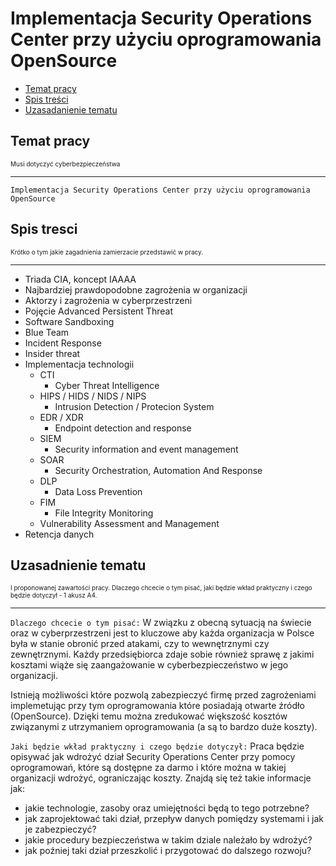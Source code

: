 # Implementacja Security Operations Center przy użyciu oprogramowania OpenSource

* [Temat pracy](#temat-pracy)
* [Spis treści](#spis-tresci)
* [Uzasadanienie tematu](#uzasadnienie-tematu)

## Temat pracy 
<p style="font-size: 10px">
Musi dotyczyć cyberbezpieczeństwa
</p>

___

`Implementacja Security Operations Center przy użyciu oprogramowania OpenSource`

## Spis tresci 
<p style="font-size: 10px">Krótko o tym jakie zagadnienia zamierzacie przedstawić w pracy.</p>

___

* Triada CIA, koncept IAAAA
* Najbardziej prawdopodobne zagrożenia w organizacji
* Aktorzy i zagrożenia w cyberprzestrzeni
* Pojęcie Advanced Persistent Threat
* Software Sandboxing
* Blue Team
* Incident Response
* Insider threat 
* Implementacja technologii 
    * CTI
        * Cyber Threat Intelligence
    * HIPS / HIDS / NIDS / NIPS
        * Intrusion Detection / Protecion System
    * EDR / XDR
        * Endpoint detection and response
    * SIEM
        * Security information and event management
    * SOAR
        * Security Orchestration, Automation And Response
    * DLP
        * Data Loss Prevention
    * FIM
        * File Integrity Monitoring
    * Vulnerability Assessment and Management
* Retencja danych

## Uzasadnienie tematu 
<p style="font-size: 10px">I proponowanej zawartości pracy. Dlaczego chcecie o tym pisać, jaki będzie wkład praktyczny i czego będzie dotyczył - 1 akusz A4.</p>

___
`Dlaczego chcecie o tym pisać:`
W związku z obecną sytuacją na świecie oraz w cyberprzestrzeni jest to kluczowe aby każda organizacja w Polsce była w stanie obronić przed atakami, czy to wewnętrznymi czy zewnętrznymi. Każdy przedsiębiorca zdaje sobie również sprawę z jakimi kosztami wiąże się zaangażowanie w cyberbezpieczeństwo w jego organizacji. 

Istnieją możliwości które pozwolą zabezpieczyć firmę przed zagrożeniami implemetując przy tym oprogramowania które posiadają otwarte źródło (OpenSource). Dzięki temu można zredukować większość kosztów związanymi z utrzymaniem oprogramowania (a są to bardzo duże koszty). 

`Jaki będzie wkład praktyczny i czego będzie dotyczył:`
Praca będzie opisywać jak wdrożyć dział Security Operations Center przy pomocy oprogramowań, które są dostępne za darmo i które można w takiej organizacji wdrożyć, ograniczając koszty. Znajdą się też takie informacje jak: 
- jakie technologie, zasoby oraz umiejętności będą to tego potrzebne?
- jak zaprojektować taki dział, przepływ danych pomiędzy 
systemami i jak je zabezpieczyć?
- jakie procedury bezpieczeństwa w takim dziale należało by wdrożyć?
- jak poźniej taki dział przeszkolić i przygotować do dalszego rozwoju?


